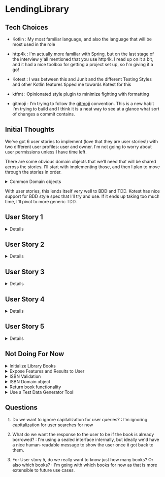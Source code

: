 # LendingLibrary

## Tech Choices

- Kotlin
  : My most familiar language, and also the language that will be most used in the role

- http4k
  : I'm actually more familiar with Spring, but on the last stage of the interview y'all mentioned
  that you use http4k. I read up on it a bit, and it had a nice toolbox for getting a project set
  up, so I'm giving it a go!

- Kotest
  : I was between this and Junit and the different Testing Styles and other Kotlin features tipped
  me towards Kotest for this

- ktfmt
  : Opinionated style plugin to minimize fighting with formatting

- gitmoji
  : I'm trying to follow the [gitmoji](https://gitmoji.dev/) convention. This is a new habit I'm
  trying to build and I think
  it is a neat way to see at a glance what sort of changes a commit contains.

## Initial Thoughts

We've got 6 user stories to implement (love that they are user stories!) with two different user
profiles: user and owner. I'm not going to worry about user permissions unless I have time left.

There are some obvious domain objects that we'll need that will be shared across the stories. I'll
start with implementing those, and then I plan to move through the stories in order.

<details>
<summary>Common Domain objects</summary>

- [x] Book
    - author
    - title
    - isbn
    - status (lent/available)
    - (putting off reference for now, because I don't love the idea of a simple isReference boolean,
      and I'm hoping another solution will be more obvious later)
- [x] Library
    - collection of books

</details>


With user stories, this lends itself very well to BDD and TDD. Kotest has nice support for BDD style
spec that I'll try and use. If it ends up taking too much time, I'll pivot to more generic TDD.

## User Story 1

<details>

As a library user, I would like to be able to find books by my favourite author, so that I know if
they are available in the library.

- [x] Find books by author method
- [ ] Expose result to user

Okay! Got test framework running and these feature tests fail as expected. Time to start
implementing

I would ideally want to load book list into memory (no database) at start up from a csv or
something.

For now, I'll start with assuming the books are loaded.

Actually, exposing the result to user is going to be quite tricky for me since I'm not familiar with
http4k. So I'm going to leave that part out for now.
</details>

## User Story 2

<details>
As a library user, I would like to be able to find books by title, so that I know if they are
available in the library.

- [x] Find books by title method
- [ ] Expose result to user

Pretty straightforward, and again let's start with the tests.

</details>

## User Story 3

<details>
As a library user, I would like to be able to find books by ISBN, so that I know if they are available in the library.

- [x] Find books by ISBN
- [ ] Expose result to user

ISBNs are unique to a publication but not to a specific book. So I need to make sure to test an edge
case where I have two books with the same ISBN.

Also, since ISBNs should be unique to a specific publication, other fields like author and title
should all be the same if the ISBN is the same between two books. I'm not going to worry about
implementing this validation for now, but I will make sure my test data follows this.

</details>

## User Story 4

<details>
As a library user, I would like to be able to borrow a book, so I can read it at home.

- [x] Validate the book isn't already borrowed
- [x] Change the status of the book on a successful borrow function call
- [ ] Expose functionality to user

This is our first feature that modifies the state of the library!

We need a unique identifier for the books at this point. The ISBN is not enough because the library
can have multiple copies of the same book and thus they would have the same ISBN. And while we might
be able to get away with treated such multiple copies as interchangeable, we will likely want to
eventually track condition of the books, so better to have a way to uniquely identify the books.

For now, I'm going to use a UUID.

Also, I think this might be a good spot to use Result4k instead of a boolean, unit return with
exceptions, or similar. Having Library.kt return a Result with related Failure types will make a
nice abstraction layer(s) for the client interaction layer to map that to something meaningful to
the client (like an appropriate HTTP status code)
</details>

## User Story 5

<details>
As the library owner, I would like to know how many books are being borrowed, so I can see how many are outstanding.

- [ ] Find books by Borrowed status
- [ ] Expose to the user

Relatively straightforward again. (Ah, wait. It says "how many books" not which ones... Could just
do a sum and return the number of books, but that is less extensible for future use cases. So I'm
going to assume they want a list of the books and make a note of this question below as normally I'd
clarify this with the product owner.)

First story we've had for the library owner, but I'm not going to worry about user permissions right
now as this story doesn't specify that normal users shouldn't be able to know this.
</details>

## Not Doing For Now

<details>
<summary>Initialize Library Books</summary>

Since the assignment says
> Just prove it works by calling the relevant functions from other code.

I'm choosing not to worry about the initial loading/initialization of the library books for the app.

The test classes manually load in book objects and will prove the functions work, so that's good
enough for now. If I have time, I'll go back and try and add a csv load of some initial data.

</details>

<details>
<summary>Expose Features and Results to User</summary>

I'm not familiar enough with http4k to quickly get the Library functionality connected to the
router. So again, since the assignment says
> Just prove it works by calling the relevant functions from other code.

I'm going to leave this be for now and let calling the Library functions from the tests be enough
for now.

</details>

<details>
<summary> ISBN Validation </summary>

If the ISBN is the same between two books, then other core fields like author and title should be
equal too. This should be validated on the book being added to the library.
</details>

<details>
<summary> ISBN Domain object </summary>

ISBNs have a specif format that I'm ignoring for now. Implementing an ISBN domain object would allow
us to validate that format and make other ISBN related functionality easier to extend.
</details>

<details>
<summary> Return book functionality </summary>

We're obviously going to need it eventually, but it isn't in scope for the current user stories.
</details>

<details>
<summary> Use a Test Data Generator Tool</summary>

Something like https://serpro69.github.io/kotlin-faker/ would be very good to make sure our tests
aren't too brittle
</details>

## Questions

1. Do we want to ignore capitalization for user queries?
   : I'm ignoring capitalization for user searches for now

2. What do we want the response to the user to be if the book is already borrowed?
   : I'm using a sealed interface internally, but ideally we'd have a nice human-readable
   message to show the user once it got back to them.

3. For User story 5, do we really want to know just how many books? Or also which books?
   : I'm going with which books for now as that is more extensible to future use cases.